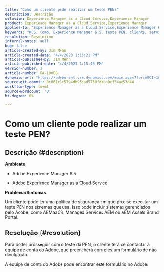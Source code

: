 ```yaml
---
title: "Como um cliente pode realizar um teste PEN?"
description: Descrição
solution: Experience Manager as a Cloud Service,Experience Manager
product: Experience Manager as a Cloud Service,Experience Manager
applies-to: "Experience Manager as a Cloud Service,Experience Manager 6.5"
keywords: "KCS, Como, Experience Manager 6.5, teste PEN, cliente, serviço em nuvem Experience Manager, AEM"
resolution: Resolution
internal-notes: null
bug: false
article-created-by: Jim Menn
article-created-date: "4/4/2023 1:13:21 PM"
article-published-by: Jim Menn
article-published-date: "4/4/2023 1:15:45 PM"
version-number: 3
article-number: KA-19808
dynamics-url: "https://adobe-ent.crm.dynamics.com/main.aspx?forceUCI=1&pagetype=entityrecord&etn=knowledgearticle&id=4c121076-ead2-ed11-a7c7-6045bd006b4b"
source-git-commit: 8c061c3c5794db95cad5750fdbca0cf54ae53d44
workflow-type: tm+mt
source-wordcount: '0'
ht-degree: 0%

---
```


# Como um cliente pode realizar um teste PEN?

## Descrição {#description}


<b>Ambiente</b>

- Adobe Experience Manager 6.5

- Adobe Experience Manager as a Cloud Service

<b>Problema/Sintomas</b>

Um cliente pode ter uma política de segurança em que precise executar um teste PEN nos sistemas que usa. Isso pode incluir sistemas gerenciados pelo Adobe, como AEMaaCS, Managed Services AEM ou AEM Assets Brand Portal.


## Resolução {#resolution}


Para poder prosseguir com o teste da PEN, o cliente terá de contactar a equipe de conta do Adobe, que preencherá com eles um formulário de não divulgação.

A equipe de conta do Adobe pode encontrar este formulário no Adobe.
